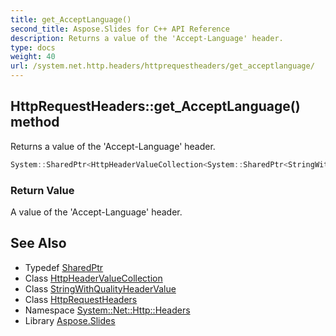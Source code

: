 ```yaml
---
title: get_AcceptLanguage()
second_title: Aspose.Slides for C++ API Reference
description: Returns a value of the 'Accept-Language' header.
type: docs
weight: 40
url: /system.net.http.headers/httprequestheaders/get_acceptlanguage/
---
```

## HttpRequestHeaders::get_AcceptLanguage() method


Returns a value of the 'Accept-Language' header.

```cpp
System::SharedPtr<HttpHeaderValueCollection<System::SharedPtr<StringWithQualityHeaderValue>>> System::Net::Http::Headers::HttpRequestHeaders::get_AcceptLanguage()
```


### Return Value

A value of the 'Accept-Language' header.

## See Also

* Typedef [SharedPtr](../../../system/sharedptr/)
* Class [HttpHeaderValueCollection](../../httpheadervaluecollection/)
* Class [StringWithQualityHeaderValue](../../stringwithqualityheadervalue/)
* Class [HttpRequestHeaders](../)
* Namespace [System::Net::Http::Headers](../../)
* Library [Aspose.Slides](../../../)